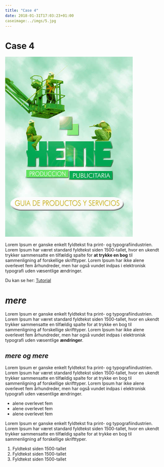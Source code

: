 ```yaml
---
title: "Case 4"
date: 2018-01-31T17:03:23+01:00
caseimage:../imgs/5.jpg
---
```


# Case 4

![case 4](../imgs/5.jpg)

Lorem Ipsum er ganske enkelt fyldtekst fra print- og typografiindustrien. Lorem Ipsum har været standard fyldtekst siden 1500-tallet, hvor en ukendt trykker sammensatte en tilfældig spalte for **at trykke en bog** til sammenligning af forskellige skrifttyper. Lorem Ipsum har ikke alene overlevet fem århundreder, men har også vundet indpas i elektronisk typografi uden væsentlige ændringer. 

Du kan se her:
[Tutorial ](https://code.tutsplus.com/es/tutorials/make-creating-websites-fun-again-with-hugo-the-static-website-generator-written-in-go--cms-27319)


# *mere*
Lorem Ipsum er ganske enkelt fyldtekst fra print- og typografiindustrien. Lorem Ipsum har været standard fyldtekst siden 1500-tallet, hvor en ukendt trykker sammensatte en tilfældig spalte for at trykke en bog til sammenligning af forskellige skrifttyper. Lorem Ipsum har ikke alene overlevet fem århundreder, men har også vundet indpas i elektronisk typografi uden væsentlige **ændringer**.


## *mere og mere*

Lorem Ipsum er ganske enkelt fyldtekst fra print- og typografiindustrien. Lorem Ipsum har været standard fyldtekst siden 1500-tallet, hvor en ukendt trykker sammensatte en tilfældig spalte for at trykke en bog til sammenligning af forskellige skrifttyper. Lorem Ipsum har ikke alene overlevet fem århundreder, men har også vundet indpas i elektronisk typografi uden væsentlige ændringer.

 
 * alene overlevet fem
 * alene overlevet fem
 * alene overlevet fem
 
 
 Lorem Ipsum er ganske enkelt fyldtekst fra print- og typografiindustrien. Lorem Ipsum har været standard fyldtekst siden 1500-tallet, hvor en ukendt trykker sammensatte en tilfældig spalte for at trykke en bog til sammenligning af forskellige skrifttyper. 
 
 1. Fyldtekst siden 1500-tallet
 2. Fyldtekst siden 1500-tallet
 3. Fyldtekst siden 1500-tallet
 

